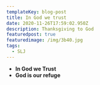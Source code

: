 ```yaml
---
templateKey: blog-post
title: In God we trust
date: 2020-11-26T17:59:02.950Z
description: Thanksgiving to God
featuredpost: true
featuredimage: /img/3b40.jpg
tags:
  - SLJ
---
```

* **In God we Trust**
* **God is our refuge**